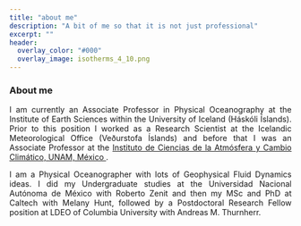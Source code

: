 ```yaml
---
title: "about me"
description: "A bit of me so that it is not just professional"
excerpt: ""
header:
  overlay_color: "#000"
  overlay_image: isotherms_4_10.png
---
```


### About me
<p align="justify">
I am currently an Associate Professor in Physical Oceanography at the Institute of Earth Sciences within the University of Iceland (Háskóli Íslands). Prior to this position I worked as a Research Scientist at the Icelandic Meteorological Office (Veðurstofa Íslands) and before that I was an Associate Professor at the <a href="https://www.atmosfera.unam.mx/"> Instituto de Ciencias de la Atmósfera y Cambio Climático, UNAM, México </a>.</p>
<p align="justify">
I am a Physical Oceanographer with lots of Geophysical Fluid Dynamics ideas. I did my Undergraduate studies at the Universidad Nacional Autónoma de México with Roberto Zenit and then my MSc and PhD at Caltech with Melany Hunt, followed by a Postdoctoral Research Fellow position at LDEO of Columbia University with Andreas M. Thurnherr. </p>

    
    
    
